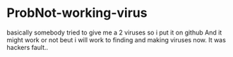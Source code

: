 # ProbNot-working-virus
basically somebody tried to give me a 2 viruses so i put it on github
And it might work or not beut i will work to finding and making viruses now.
It was hackers fault..
